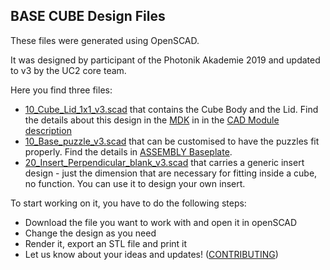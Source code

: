 ## BASE CUBE Design Files

These files were generated using OpenSCAD.

It was designed by participant of the Photonik Akademie 2019 and updated to v3 by the UC2 core team.

Here you find three files:
* [10_Cube_Lid_1x1_v3.scad](10_Cube_Lid_1x1_v3.scad) that contains the Cube Body and the Lid. Find the details about this design in the [MDK](../../../MDK) in in the [CAD Module description](../)
* [10_Base_puzzle_v3.scad](10_Base_puzzle_v3.scad) that can be customised to have the puzzles fit properly. Find the details in [ASSEMBLY Baseplate](../../ASSEMBLY_Baseplate).
* [20_Insert_Perpendicular_blank_v3.scad](20_Insert_Perpendicular_blank_v3.scad) that carries a generic insert design - just the dimension that are necessary for fitting inside a cube, no function. You can use it to design your own insert.

To start working on it, you have to do the following steps:

* Download the file you want to work with and open it in openSCAD
* Change the design as you need
* Render it, export an STL file and print it
* Let us know about your ideas and updates! ([CONTRIBUTING](../../../CONTRIBUTING.md))
